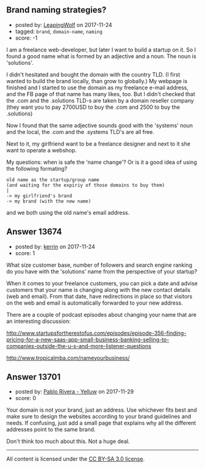 ## Brand naming strategies?

- posted by: [LeapingWolf](https://stackexchange.com/users/12339043/leapingwolf) on 2017-11-24
- tagged: `brand`, `domain-name`, `naming`
- score: -1

<p>I am a freelance web-developer, but later I want to build a startup on it. So I found a good name what is formed by an adjective and a noun. The noun is 'solutions'.</p>

<p>I didn't hesitated and bought the domain with the country TLD. (I first wanted to build the brand locally, than grow to globally.) My webpage is finished and I started to use the domain as my freelance e-mail address, and the FB page of that name has many likes, too. But I didn't checked that the .com and the .solutions TLD-s are taken by a domain reseller company (they want you to pay 2700USD to buy the .com and 2500 to buy the .solutions)</p>

<p>Now I found that the same adjective sounds good with the 'systems' noun and the local, the .com and the .systems TLD's are all free.</p>

<p>Next to it, my girlfriend want to be a freelance designer and next to it she want to operate a webshop.</p>

<p>My questions: when is safe the 'name change'? Or is it a good idea of using the following formating?</p>

<pre><code>old name as the startup/group name
(and waiting for the expiriy of those domains to buy them)
|    
-&gt; my girlfriend's brand
-&gt; my brand (with the new name)
</code></pre>

<p>and we both using the old name's email address.</p>



## Answer 13674

- posted by: [kerrin](https://stackexchange.com/users/1621372/kerrin) on 2017-11-24
- score: 1

<p>What size customer base, number of followers and search engine ranking do you have with the 'solutions' name from the perspective of your startup?</p>

<p>When it comes to your freelance customers, you can pick a date and advise customers that your name is changing along with the new contact details (web and email).  From that date, have redirections in place so that visitors on the web and email is automatically forwarded to your new address.</p>

<p>There are a couple of podcast episodes about changing your name that are an interesting discussion:</p>

<p><a href="http://www.startupsfortherestofus.com/episodes/episode-356-finding-pricing-for-a-new-saas-app-small-business-banking-selling-to-companies-outside-the-u-s-and-more-listener-questions" rel="nofollow noreferrer">http://www.startupsfortherestofus.com/episodes/episode-356-finding-pricing-for-a-new-saas-app-small-business-banking-selling-to-companies-outside-the-u-s-and-more-listener-questions</a></p>

<p><a href="http://www.tropicalmba.com/nameyourbusiness/" rel="nofollow noreferrer">http://www.tropicalmba.com/nameyourbusiness/</a></p>



## Answer 13701

- posted by: [Pablo Rivera - Yelluw](https://stackexchange.com/users/12380190/pablo-rivera-yelluw) on 2017-11-29
- score: 0

<p>Your domain is not your brand, just an address. Use whichever fits best and make sure to design the websites according to your brand guidelines and needs. If confusing, just add a small page that explains why all the different addresses point to the same brand.</p>

<p>Don't think too much about this. Not a huge deal.</p>




---

All content is licensed under the [CC BY-SA 3.0 license](https://creativecommons.org/licenses/by-sa/3.0/).
